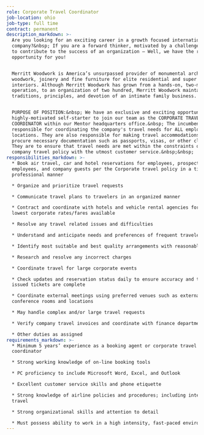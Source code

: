 ```yaml
---
role: Corporate Travel Coordinator
job-location: ohio
job-type: full time
contract: permanent
description_markdown: >-
  Are you looking for an exciting career in a growth focused international
  company?&nbsp; If you are a forward thinker, motivated by a challenge and want
  to contribute to the success of an organization – Well, we have the right
  opportunity for you!


  Merritt Woodwork is America’s unsurpassed provider of monumental architectural
  woodwork, joinery and fine furniture for elite residential and super yacht
  interiors. Although Merritt Woodwork has grown from a hands-on, two-man
  operation, to an organization of two hundred, Merritt Woodwork maintains the
  traditions, principles, and devotion of an intimate family business.


  PURPOSE OF POSITION:&nbsp; We have an exclusive and exciting opportunity for a
  highly-motivated self-starter to join our team as the CORPORATE TRAVEL
  COORDINATOR within our Mentor headquarters office.&nbsp; The incumbent will be
  responsible for coordinating the company's travel needs for ALL employees and
  locations. They are also responsible for making travel accommodations and
  procure necessary documentation such as passports, visas, or other clearances.
  They are to ensure that travel needs are met within the constraints of the
  company travel policy with the utmost customer service.&nbsp;&nbsp;
responsibilities_markdown: >-
  * Book air travel, car and hotel reservations for employees, prospective
  employees, and company guests per the Corporate travel policy in a timely and
  professional manner

  * Organize and prioritize travel requests

  * Communicate travel plans to travelers in an organized manner

  * Contract and coordinate with hotels and vehicle rental agencies for the
  lowest corporate rates/fares available

  * Resolve any travel related issues and difficulties

  * Understand and anticipate needs and preferences of frequent travelers

  * Identify most suitable and best quality arrangements with reasonable rates

  * Research and resolve any incorrect charges

  * Coordinate travel for large corporate events

  * Check updates and reservation status daily to ensure accuracy and that all
  issued tickets are complete

  * Coordinate external meetings using preferred venues such as external
  conference rooms and locations

  * May handle complex and/or large travel requests

  * Verify company travel invoices and coordinate with finance department

  * Other duties as assigned
requirements_markdown: >-
  * Minimum 5 years’ experience as a booking agent or corporate travel
  coordinator

  * Strong working knowledge of on-line booking tools

  * PC proficiency to include Microsoft Word, Excel, and Outlook

  * Excellent customer service skills and phone etiquette

  * Strong knowledge of airline policies and procedures; including international
  travel

  * Strong organizational skills and attention to detail

  * Must possess ability to work in a high intensity, fast-paced environment
---
```

